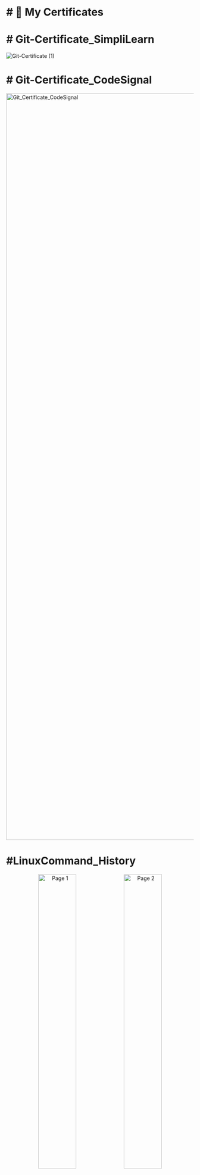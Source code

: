 # \# 📜 My Certificates

# 

# \# Git-Certificate_SimpliLearn

![Git-Certificate (1)](https://github.com/user-attachments/assets/995bf609-0f31-45e2-a314-d20af47156b9)

# \# Git-Certificate_CodeSignal

<img width="2672" height="2004" alt="Git_Certificate_CodeSignal" src="https://github.com/user-attachments/assets/e91c6b2b-120b-4458-b3a6-62a9fbf2b125" />

# \#LinuxCommand_History
<!-- Two images side by side -->
<p align="center">
  <img src="https://github.com/user-attachments/assets/d99e4867-e673-4ca8-a090-e3c6f7eecdf7" alt="Page 1" width="45%">
  <img src="https://github.com/user-attachments/assets/c0df2438-a7d8-45c8-89c7-72f4ac1adc27" alt="Page 2" width="45%">
</p>

<!-- Centered third image -->
<p align="center">
  <img src="https://github.com/user-attachments/assets/33c00fb0-32a1-44eb-acc3-e16a23d437df" alt="Page 3" width="50%">
</p>

